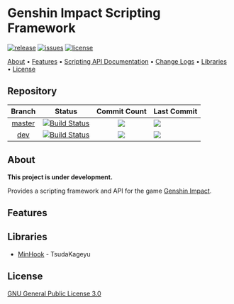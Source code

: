 # Genshin Impact Scripting Framework

[![release](https://img.shields.io/github/release/rogueeeee/genshin-scripting-framework?style=for-the-badge)](https://github.com/rogueeeee/genshin-scripting-framework/releases)
[![issues](https://img.shields.io/github/issues/rogueeeee/genshin-scripting-framework?style=for-the-badge)](https://github.com/rogueeeee/genshin-scripting-framework/issues)
[![license](https://img.shields.io/github/license/rogueeeee/genshin-scripting-framework?style=for-the-badge)](https://github.com/rogueeeee/genshin-scripting-framework/blob/master/LICENSE)


[About](#About) • [Features](#Features) • [Scripting API Documentation](script_api.md) • [Change Logs](change_logs.md) • [Libraries](#Libraries) • [License](#License)

## Repository
| Branch                                                                         | Status                                                                                                                                                                                                                                                                       | Commit Count                                                                                                             | Last Commit                                                                                           
|:------------------------------------------------------------------------------:|:----------------------------------------------------------------------------------------------------------------------------------------------------------------------------------------------------------------------------------------------------------------------------:|:------------------------------------------------------------------------------------------------------------------------:|:---------------------------------------------------------------------------------------------------------------- |
| [master](https://github.com/rogueeeee/genshin-scripting-framework/tree/master) | [![Build Status](https://img.shields.io/endpoint.svg?url=https%3A%2F%2Factions-badge.atrox.dev%2Frogueeeee%2Fgenshin-scripting-framework%2Fbadge%3Fref%3Dmaster&style=for-the-badge)](https://actions-badge.atrox.dev/rogueeeee/genshin-scripting-framework/goto?ref=master) | ![](https://img.shields.io/github/commits-since/rogueeeee/genshin-scripting-framework/latest/master?style=for-the-badge) | ![](https://img.shields.io/github/last-commit/rogueeeee/genshin-scripting-framework/master?style=for-the-badge)  |
| [dev](https://github.com/rogueeeee/genshin-scripting-framework/tree/dev)       | [![Build Status](https://img.shields.io/endpoint.svg?url=https%3A%2F%2Factions-badge.atrox.dev%2Frogueeeee%2Fgenshin-scripting-framework%2Fbadge%3Fref%3Ddev&style=for-the-badge)](https://actions-badge.atrox.dev/rogueeeee/genshin-scripting-framework/goto?ref=dev)       | ![](https://img.shields.io/github/commits-since/rogueeeee/genshin-scripting-framework/latest/dev?style=for-the-badge)    | ![](https://img.shields.io/github/last-commit/rogueeeee/genshin-scripting-framework/dev?style=for-the-badge)     |

## About
**This project is under development.**

Provides a scripting framework and API for the game [Genshin Impact](https://genshin.mihoyo.com/). 

## Features

## Libraries
* [MinHook](https://github.com/TsudaKageyu/minhook) - TsudaKageyu

## License
[GNU General Public License 3.0](https://www.gnu.org/licenses/gpl-3.0.en.html)